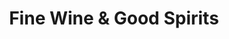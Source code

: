 ---
title: "Fine Wine & Good Spirits"
url: /philadelphia/fine-wine-and-good-spirits-city-avenue/
shop: alcohol
---
